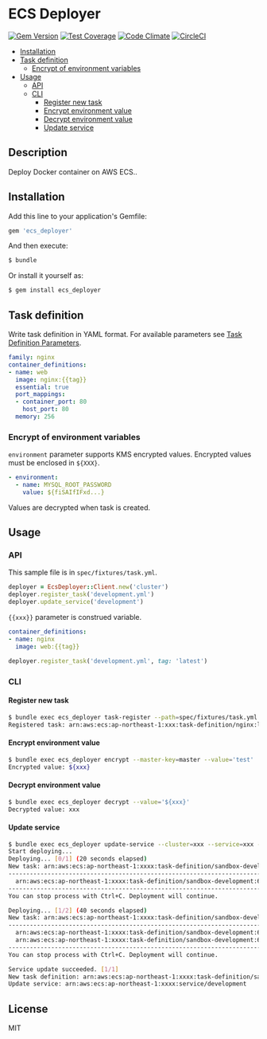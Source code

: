 # ECS Deployer

[![Gem Version](https://badge.fury.io/rb/ecs_deployer.svg)](https://badge.fury.io/rb/ecs_deployer)
[![Test Coverage](https://codeclimate.com/github/naomichi-y/ecs_deployer/badges/coverage.svg)](https://codeclimate.com/github/naomichi-y/ecs_deployer/coverage)
[![Code Climate](https://codeclimate.com/github/naomichi-y/ecs_deployer/badges/gpa.svg)](https://codeclimate.com/github/naomichi-y/ecs_deployer)
[![CircleCI](https://circleci.com/gh/naomichi-y/ecs_deployer/tree/master.svg?style=shield)](https://circleci.com/gh/naomichi-y/ecs_deployer/tree/master)

* [Installation](#installation)
* [Task definition](#task-definition)
  * [Encrypt of environment variables](#encrypt-of-environment-variables)
* [Usage](#usage)
  * [API](#api)
  * [CLI](#cli)
    * [Register new task](#register-new-task)
    * [Encrypt environment value](#encrypt-environment-value)
    * [Decrypt environment value](#decrypt-environment-value)
    * [Update service](#update-service)

## Description

Deploy Docker container on AWS ECS..

## Installation

Add this line to your application's Gemfile:

```ruby
gem 'ecs_deployer'
```

And then execute:

```ruby
$ bundle
```

Or install it yourself as:

```ruby
$ gem install ecs_deployer
```

## Task definition

Write task definition in YAML format.
For available parameters see [Task Definition Parameters](http://docs.aws.amazon.com/AmazonECS/latest/developerguide/task_definition_parameters.html).

```yaml
family: nginx
container_definitions:
- name: web
  image: nginx:{{tag}}
  essential: true
  port_mappings:
  - container_port: 80
    host_port: 80
  memory: 256
```

### Encrypt of environment variables

`environment` parameter supports KMS encrypted values.
Encrypted values must be enclosed in `${XXX}`.

```yaml
- environment:
  - name: MYSQL_ROOT_PASSWORD
    value: ${fiSAIfIFxd...}
```

Values are decrypted when task is created.

## Usage

### API

This sample file is in `spec/fixtures/task.yml`.

```ruby
deployer = EcsDeployer::Client.new('cluster')
deployer.register_task('development.yml')
deployer.update_service('development')
```

`{{xxx}}` parameter is construed variable.

```yaml
container_definitions:
- name: nginx
  image: web:{{tag}}
```

```ruby
deployer.register_task('development.yml', tag: 'latest')
```

### CLI

#### Register new task

```bash
$ bundle exec ecs_deployer task-register --path=spec/fixtures/task.yml --replace-variables=tag:latest
Registered task: arn:aws:ecs:ap-northeast-1:xxx:task-definition/nginx:latest
```

#### Encrypt environment value

```bash
$ bundle exec ecs_deployer encrypt --master-key=master --value='test'
Encrypted value: ${xxx}
```

#### Decrypt environment value

```bash
$ bundle exec ecs_deployer decrypt --value='${xxx}'
Decrypted value: xxx
```

#### Update service

```bash
$ bundle exec ecs_deployer update-service --cluster=xxx --service=xxx --wait --timeout=600
Start deploying...
Deploying... [0/1] (20 seconds elapsed)
New task: arn:aws:ecs:ap-northeast-1:xxxx:task-definition/sandbox-development:68
------------------------------------------------------------------------------------------------
  arn:aws:ecs:ap-northeast-1:xxxx:task-definition/sandbox-development:67 [RUNNING]
------------------------------------------------------------------------------------------------
You can stop process with Ctrl+C. Deployment will continue.

Deploying... [1/2] (40 seconds elapsed)
New task: arn:aws:ecs:ap-northeast-1:xxxx:task-definition/sandbox-development:68
------------------------------------------------------------------------------------------------
  arn:aws:ecs:ap-northeast-1:xxxx:task-definition/sandbox-development:68 [RUNNING]
  arn:aws:ecs:ap-northeast-1:xxxx:task-definition/sandbox-development:67 [RUNNING]
------------------------------------------------------------------------------------------------
You can stop process with Ctrl+C. Deployment will continue.

Service update succeeded. [1/1]
New task definition: arn:aws:ecs:ap-northeast-1:xxxx:task-definition/sandbox-development:68
Update service: arn:aws:ecs:ap-northeast-1:xxxx:service/development
```

## License

MIT
